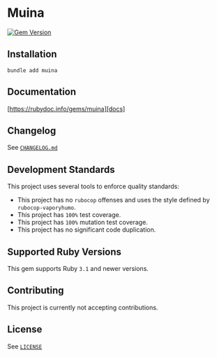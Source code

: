 # Muina
[![Gem Version](http://img.shields.io/gem/v/muina.svg)][docs]

## Installation
```
bundle add muina
```

## Documentation
[https://rubydoc.info/gems/muina][docs]

## Changelog
See [`CHANGELOG.md`](./CHANGELOG.md)

## Development Standards
This project uses several tools to enforce quality standards:
* This project has no `rubocop` offenses and uses the style defined by
  `rubocop-vaporyhumo`.
* This project has `100%` test coverage.
* This project has `100%` mutation test coverage.
* This project has no significant code duplication.


## Supported Ruby Versions
This gem supports Ruby `3.1` and newer versions.

## Contributing
This project is currently not accepting contributions.

## License
See [`LICENSE`](./LICENSE)


[docs]: https://rubygems.org/gems/muina
